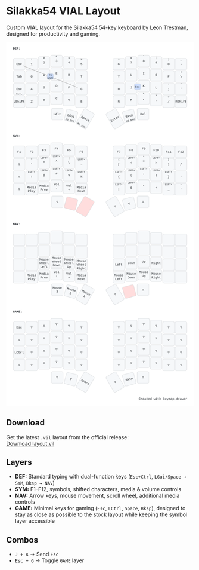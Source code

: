 # Silakka54 VIAL Layout

Custom VIAL layout for the Silakka54 54-key keyboard by Leon Trestman, designed for productivity and gaming.

![Silakka54 Layout](layout.svg)

## Download
Get the latest `.vil` layout from the official release:  
[Download layout.vil](https://github.com/LeonTrestman/silakka54-layout/releases/latest)

## Layers

- **DEF:** Standard typing with dual-function keys (`Esc+Ctrl`, `LGui/Space → SYM`, `Bksp → NAV`)
- **SYM:** F1–F12, symbols, shifted characters, media & volume controls
- **NAV:** Arrow keys, mouse movement, scroll wheel, additional media controls
- **GAME:** Minimal keys for gaming (`Esc`, `LCtrl`, `Space`, `Bksp`), designed to stay as close as possible to the stock layout while keeping the symbol layer accessible

## Combos

- `J + K` → Send `Esc`
- `Esc + G` → Toggle `GAME` layer

